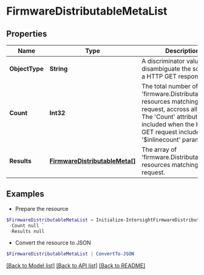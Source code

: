 # FirmwareDistributableMetaList
## Properties

Name | Type | Description | Notes
------------ | ------------- | ------------- | -------------
**ObjectType** | **String** | A discriminator value to disambiguate the schema of a HTTP GET response body. | 
**Count** | **Int32** | The total number of &#39;firmware.DistributableMeta&#39; resources matching the request, accross all pages. The &#39;Count&#39; attribute is included when the HTTP GET request includes the &#39;$inlinecount&#39; parameter. | [optional] 
**Results** | [**FirmwareDistributableMeta[]**](FirmwareDistributableMeta.md) | The array of &#39;firmware.DistributableMeta&#39; resources matching the request. | [optional] 

## Examples

- Prepare the resource
```powershell
$FirmwareDistributableMetaList = Initialize-IntersightFirmwareDistributableMetaList  -ObjectType null `
 -Count null `
 -Results null
```

- Convert the resource to JSON
```powershell
$FirmwareDistributableMetaList | ConvertTo-JSON
```

[[Back to Model list]](../README.md#documentation-for-models) [[Back to API list]](../README.md#documentation-for-api-endpoints) [[Back to README]](../README.md)

